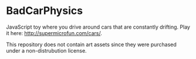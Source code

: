 # BadCarPhysics

JavaScript toy where you drive around cars that are constantly drifting. Play it here: http://supermicrofun.com/cars/.

This repository does not contain art assets since they were purchased under a non-distrubution license.
